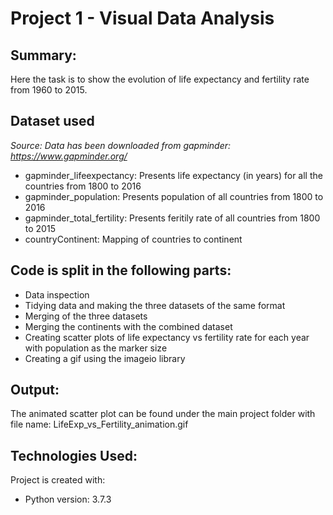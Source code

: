 # Project 1 - Visual Data Analysis

## Summary:
Here the task is to show the evolution of life expectancy and fertility rate from 1960 to 2015.

## Dataset used
*Source: Data has been downloaded from gapminder: https://www.gapminder.org/*
* gapminder_lifeexpectancy: Presents life expectancy (in years) for all the countries from 1800 to 2016
* gapminder_population: Presents population of all countries from 1800 to 2016
* gapminder_total_fertility: Presents feritily rate of all countries from 1800 to 2015
* countryContinent: Mapping of countries to continent

## Code is split in the following parts:
* Data inspection
* Tidying data and making the three datasets of the same format
* Merging of the three datasets
* Merging the continents with the combined dataset
* Creating scatter plots of life expectancy vs fertility rate for each year with population as the marker size
* Creating a gif using the imageio library

## Output:
The animated scatter plot can be found under the main project folder with file name: LifeExp_vs_Fertility_animation.gif

## Technologies Used:
Project is created with:
* Python version: 3.7.3
